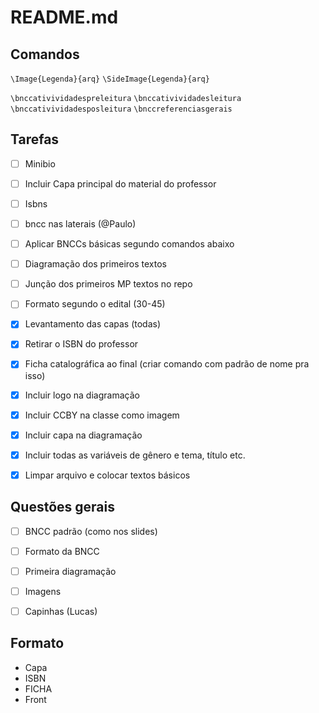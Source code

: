 README.md
======


Comandos
--------

`\Image{Legenda}{arq}`
`\SideImage{Legenda}{arq}`

`\bnccativividadespreleitura`
`\bnccativividadesleitura`
`\bnccativividadesposleitura`
`\bnccreferenciasgerais`


Tarefas
-------

- [ ] Minibio
- [ ] Incluir Capa principal do material do professor
- [ ] Isbns
- [ ] bncc nas laterais (@Paulo)
- [ ] Aplicar BNCCs básicas segundo comandos abaixo
- [ ] Diagramação dos primeiros textos
- [ ] Junção dos primeiros MP textos no repo
- [ ] Formato segundo o edital (30-45) 
- [X] Levantamento das capas (todas)
- [X] Retirar o ISBN do professor
- [X] Ficha catalográfica ao final (criar comando com padrão de nome pra isso)
- [X] Incluir logo na diagramação
- [X] Incluir CCBY na classe como imagem
- [X] Incluir capa na diagramação
- [X] Incluir todas as variáveis de gênero e tema, título etc. 
- [X] Limpar arquivo e colocar textos básicos 


Questões gerais
---------------

- [ ] BNCC padrão (como nos slides)
- [ ] Formato da BNCC
- [ ] Primeira diagramação
- [ ] Imagens 
- [ ] Capinhas (Lucas)



Formato
-------

* Capa 
* ISBN
* FICHA
* Front




